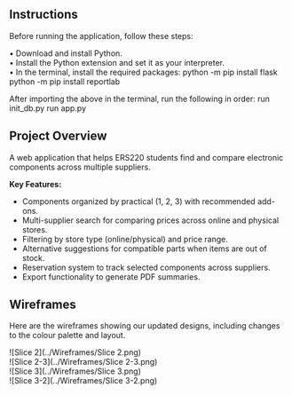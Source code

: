 ## Instructions
Before  running  the  application,  follow  these  steps:

•⁠  ⁠Download  and  install  Python.  
•⁠  ⁠Install  the  Python  extension  and  set  it  as  your  interpreter.  
•⁠  ⁠In  the  terminal,  install  the  required  packages:
  python  -m pip  install  flask
  python  -m  pip  install  reportlab

⁠After  importing  the  above  in  the  terminal,  run  the  following  in  order:
run  init_db.py
run  app.py

## Project Overview

A web application that helps ERS220 students find and compare electronic components across multiple suppliers.

**Key Features:**
- Components organized by practical (1, 2, 3) with recommended add-ons.  
- Multi-supplier search for comparing prices across online and physical stores.  
- Filtering by store type (online/physical) and price range.  
- Alternative suggestions for compatible parts when items are out of stock.  
- Reservation system to track selected components across suppliers.  
- Export functionality to generate PDF summaries.

## Wireframes

Here are the wireframes showing our updated designs, including changes to the colour palette and layout.

![Slice 2](../Wireframes/Slice 2.png)  
![Slice 2-3](../Wireframes/Slice 2-3.png)  
![Slice 3](../Wireframes/Slice 3.png)  
![Slice 3-2](../Wireframes/Slice 3-2.png)

